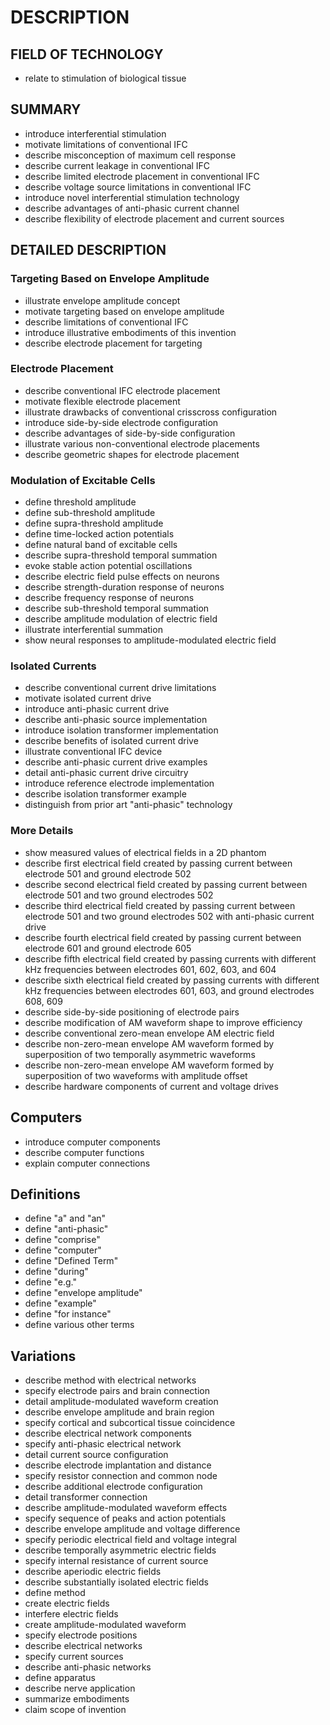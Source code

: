# DESCRIPTION

## FIELD OF TECHNOLOGY

- relate to stimulation of biological tissue

## SUMMARY

- introduce interferential stimulation
- motivate limitations of conventional IFC
- describe misconception of maximum cell response
- describe current leakage in conventional IFC
- describe limited electrode placement in conventional IFC
- describe voltage source limitations in conventional IFC
- introduce novel interferential stimulation technology
- describe advantages of anti-phasic current channel
- describe flexibility of electrode placement and current sources

## DETAILED DESCRIPTION

### Targeting Based on Envelope Amplitude

- illustrate envelope amplitude concept
- motivate targeting based on envelope amplitude
- describe limitations of conventional IFC
- introduce illustrative embodiments of this invention
- describe electrode placement for targeting

### Electrode Placement

- describe conventional IFC electrode placement
- motivate flexible electrode placement
- illustrate drawbacks of conventional crisscross configuration
- introduce side-by-side electrode configuration
- describe advantages of side-by-side configuration
- illustrate various non-conventional electrode placements
- describe geometric shapes for electrode placement

### Modulation of Excitable Cells

- define threshold amplitude
- define sub-threshold amplitude
- define supra-threshold amplitude
- define time-locked action potentials
- define natural band of excitable cells
- describe supra-threshold temporal summation
- evoke stable action potential oscillations
- describe electric field pulse effects on neurons
- describe strength-duration response of neurons
- describe frequency response of neurons
- describe sub-threshold temporal summation
- describe amplitude modulation of electric field
- illustrate interferential summation
- show neural responses to amplitude-modulated electric field

### Isolated Currents

- describe conventional current drive limitations
- motivate isolated current drive
- introduce anti-phasic current drive
- describe anti-phasic source implementation
- introduce isolation transformer implementation
- describe benefits of isolated current drive
- illustrate conventional IFC device
- describe anti-phasic current drive examples
- detail anti-phasic current drive circuitry
- introduce reference electrode implementation
- describe isolation transformer example
- distinguish from prior art "anti-phasic" technology

### More Details

- show measured values of electrical fields in a 2D phantom
- describe first electrical field created by passing current between electrode 501 and ground electrode 502
- describe second electrical field created by passing current between electrode 501 and two ground electrodes 502
- describe third electrical field created by passing current between electrode 501 and two ground electrodes 502 with anti-phasic current drive
- describe fourth electrical field created by passing current between electrode 601 and ground electrode 605
- describe fifth electrical field created by passing currents with different kHz frequencies between electrodes 601, 602, 603, and 604
- describe sixth electrical field created by passing currents with different kHz frequencies between electrodes 601, 603, and ground electrodes 608, 609
- describe side-by-side positioning of electrode pairs
- describe modification of AM waveform shape to improve efficiency
- describe conventional zero-mean envelope AM electric field
- describe non-zero-mean envelope AM waveform formed by superposition of two temporally asymmetric waveforms
- describe non-zero-mean envelope AM waveform formed by superposition of two waveforms with amplitude offset
- describe hardware components of current and voltage drives

## Computers

- introduce computer components
- describe computer functions
- explain computer connections

## Definitions

- define "a" and "an"
- define "anti-phasic"
- define "comprise"
- define "computer"
- define "Defined Term"
- define "during"
- define "e.g."
- define "envelope amplitude"
- define "example"
- define "for instance"
- define various other terms

## Variations

- describe method with electrical networks
- specify electrode pairs and brain connection
- detail amplitude-modulated waveform creation
- describe envelope amplitude and brain region
- specify cortical and subcortical tissue coincidence
- describe electrical network components
- specify anti-phasic electrical network
- detail current source configuration
- describe electrode implantation and distance
- specify resistor connection and common node
- describe additional electrode configuration
- detail transformer connection
- describe amplitude-modulated waveform effects
- specify sequence of peaks and action potentials
- describe envelope amplitude and voltage difference
- specify periodic electrical field and voltage integral
- describe temporally asymmetric electric fields
- specify internal resistance of current source
- describe aperiodic electric fields
- describe substantially isolated electric fields
- define method
- create electric fields
- interfere electric fields
- create amplitude-modulated waveform
- specify electrode positions
- describe electrical networks
- specify current sources
- describe anti-phasic networks
- define apparatus
- describe nerve application
- summarize embodiments
- claim scope of invention

